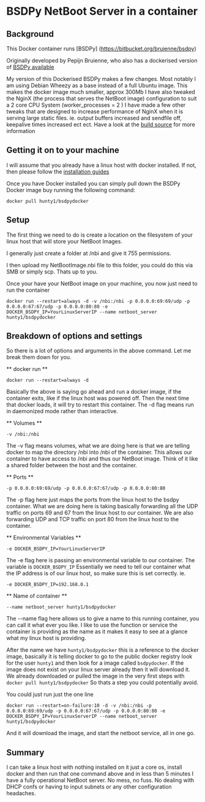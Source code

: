# BSDPy NetBoot Server in a container


## Background

This Docker container runs [BSDPy] (https://bitbucket.org/bruienne/bsdpy)

Originally developed by Pepijn Bruienne, who also has a dockerised version of [BSDPy available](https://registry.hub.docker.com/u/macadmins/bsdpy/)

My version of this Dockerised BSDPy makes a few changes. Most notably I am using Debian Wheezy as a base instead of a full Ubuntu image.
This makes the docker image much smaller, approx 300Mb
I have also tweaked the NginX (the process that serves the NetBoot image) configuration to suit a 2 core CPU System (worker_processes = 2 )
I have made a few other tweaks that are designed to increase performance of NginX when it is serving large static files.
ie. output buffers increased and sendfile off, keepalive times increased ect ect.
Have a look at the [build source](https://bitbucket.org/hunty1er/bsdpydocker/src) for more information

## Getting it on to your machine

I will assume that you already have a linux host with docker installed. If not, then please follow the [installation guides](http://docs.docker.com/installation/#installation)

Once you have Docker installed you can simply pull down the BSDPy Docker image buy running the following command:

    docker pull hunty1/bsdpydocker

## Setup

The first thing we need to do is create a location on the filesystem of your linux host that will store your NetBoot Images.

I generally just create a folder at /nbi and give it 755 permissions.

I then upload my NetBootImage.nbi file to this folder, you could do this via SMB or simply scp. Thats up to you.

Once your have your NetBoot image on your machine, you now just need to run the container

    docker run --restart=always -d -v /nbi:/nbi -p 0.0.0.0:69:69/udp -p 0.0.0.0:67:67/udp -p 0.0.0.0:80:80 -e DOCKER_BSDPY_IP=YourLinuxServerIP --name netboot_server hunty1/bsdpydocker

## Breakdown of options and settings

So there is a lot of options and arguments in the above command. Let me break them down for you.

** docker run **

    docker run --restart=always -d

Basically the above is saying go ahead and run a docker image, if the container exits, like if the linux host was powered off.
Then the next time that docker loads, it will try to restart this container. The -d flag means run in daemonized mode rather than interactive.

** Volumes **

    -v /nbi:/nbi

The -v flag means volumes, what we are doing here is that we are telling docker to map the directory /nbi into /nbi of the container. This allows our container
to have access to /nbi and thus our NetBoot image. Think of it like a shared folder between the host and the container.

** Ports **

    -p 0.0.0.0:69:69/udp -p 0.0.0.0:67:67/udp -p 0.0.0.0:80:80

The -p flag here just maps the ports from the linux host to the bsdpy container. What we are doing here is taking basically forwarding all the UDP traffic
on ports 69 and 67 from the linux host to our container. We are also forwarding UDP and TCP traffic on port 80 from the linux host to the container.

** Environmental Variables **

    -e DOCKER_BSDPY_IP=YourLinuxServerIP
 
The -e flag here is passing an environmental variable to our container. The variable is `DOCKER_BSDPY_IP`
Essentially we need to tell our container what the IP address is of our linux host, so make sure this is set correctly.
ie. 

`-e DOCKER_BSDPY_IP=192.168.0.1`

** Name of container **

    --name netboot_server hunty1/bsdpydocker

The --name flag here allows us to give a name to this running container, you can call it what ever you like. I like to use the function or service the container 
is providing as the name as it makes it easy to see at a glance what my linux host is providing.

After the name we have `hunty1/bsdpydocker` this is a reference to the docker image, basically it is telling docker to go to the public docker registry
look for the user `hunty1` and then look for a image called `bsdpydocker`. If the image does not exist on your linux server already then it will download it.
We already downloaded or pulled the image in the very first steps with `docker pull hunty1/bsdpydocker` So thats a step you could potentially avoid.

You could just run just the one line

    docker run --restart=on-failure:10 -d -v /nbi:/nbi -p 0.0.0.0:69:69/udp -p 0.0.0.0:67:67/udp -p 0.0.0.0:80:80 -e DOCKER_BSDPY_IP=YourLinuxServerIP --name netboot_server hunty1/bsdpydocker

And it will download the image, and start the netboot service, all in one go.

## Summary

I can take a linux host with nothing installed on it just a core os, install docker and then run that one command above and in less than 5 minutes I have a 
fully operational NetBoot server. No mess, no fuss. No dealing with DHCP confs or having to input subnets or any other configuration headaches.

